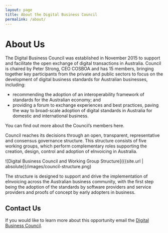 ```yaml
---
layout: page
title: About the Digital Business Council
permalink: /about/
---
```


# About Us

The Digital Business Council was established in November 2015 to support and facilitate the open exchange of digital transactions in Australia. Council is chaired by Peter Strong, CEO COSBOA and has 15 members, bringing together key participants from the private and public sectors to focus on the development of digital business standards for Australian businesses, including:

- recommending the adoption of an interoperability framework of standards for the Australian economy; and
- providing a forum to exchange experiences and best practices, paving the way to broad-scale adoption of digital standards in Australia for domestic and international business. 

You can find out more about the Council’s members here. 


Council reaches its decisions through an open, transparent, representative and consensus governance structure. This structure consists of five working groups, which perform complementary roles supporting the creation, design, control and adoption of eInvoicing in Australia. 

![Digital Business Council and Working Group Structure]({{site.url | absolute}}/images/council-structure.png)

The structure is designed to support and drive the implementation of eInvoicing across the Australian business community, with the first step being the adoption of the standards by software providers and service providers and proofs of concept by early adopters in business. 

## Contact Us

If you would like to learn more about this opportunity email the [Digital Business Council](mailto:contact@digitalbusinesscouncil.com.au).
